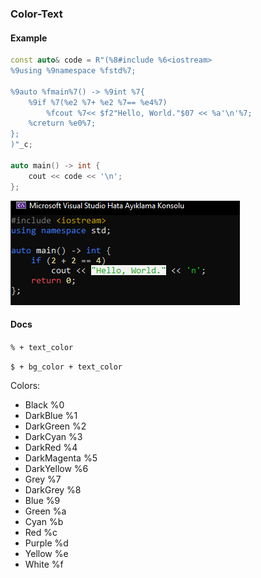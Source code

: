 ### Color-Text
#### Example
```cpp
const auto& code = R"(%8#include %6<iostream>
%9using %9namespace %fstd%7;

%9auto %fmain%7() -> %9int %7{
    %9if %7(%e2 %7+ %e2 %7== %e4%7)
        %fcout %7<< $f2"Hello, World."$07 << %a'\n'%7;
    %creturn %e0%7;
};
)"_c;

auto main() -> int {
    cout << code << '\n';
};
```
![](https://github.com/TYSON-Alii/Color-Text/blob/43f37a4abcc3c770e59305e4111ba96bcd9e7e72/testke.png)
#### Docs
`% + text_color`

`$ + bg_color + text_color`

Colors:
- Black       %0
- DarkBlue    %1
- DarkGreen   %2
- DarkCyan    %3
- DarkRed     %4
- DarkMagenta %5
- DarkYellow  %6
- Grey        %7
- DarkGrey    %8
- Blue        %9
- Green       %a
- Cyan        %b
- Red         %c
- Purple      %d
- Yellow      %e
- White       %f
